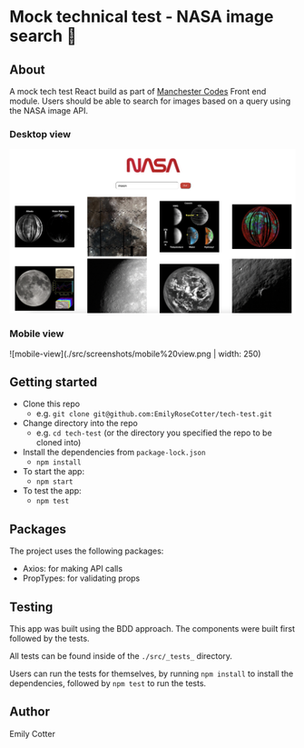 # Mock technical test - NASA image search :crescent_moon:

## About

A mock tech test React build as part of [Manchester Codes](https://www.manchestercodes.com) Front end module. 
Users should be able to search for images based on a query using the NASA image API. 

### Desktop view
![desktop-view](./src/screenshots/desktop%20view.png)

### Mobile view
![mobile-view](./src/screenshots/mobile%20view.png | width: 250)

## Getting started

- Clone this repo
  * e.g. `git clone git@github.com:EmilyRoseCotter/tech-test.git`
- Change directory into the repo
  * e.g. `cd tech-test` (or the directory you specified the repo to be cloned into)
- Install the dependencies from `package-lock.json`
  * `npm install`
- To start the app:
  * `npm start`
- To test the app:
  * `npm test`

## Packages

The project uses the following packages:

- Axios: for making API calls
- PropTypes: for validating props

## Testing 

This app was built using the BDD approach. The components were built first followed by the tests. 

All tests can be found inside of the `./src/_tests_` directory.

Users can run the tests for themselves, by running `npm install` to install the dependencies, followed by `npm test` to run the tests.

## Author

Emily Cotter